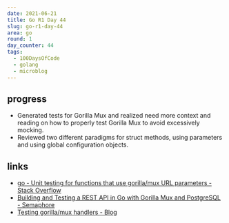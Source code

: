 ```yaml
---
date: 2021-06-21
title: Go R1 Day 44
slug: go-r1-day-44
area: go
round: 1
day_counter: 44
tags:
  - 100DaysOfCode
  - golang
  - microblog
---
```


## progress

- Generated tests for Gorilla Mux and realized need more context and reading on how to properly test Gorilla Mux to avoid excessively mocking.
- Reviewed two different paradigms for struct methods, using parameters and using global configuration objects.

## links

- [go - Unit testing for functions that use gorilla/mux URL parameters - Stack Overflow](https://stackoverflow.com/questions/34435185/unit-testing-for-functions-that-use-gorilla-mux-url-parameters)
- [Building and Testing a REST API in Go with Gorilla Mux and PostgreSQL - Semaphore](https://semaphoreci.com/community/tutorials/building-and-testing-a-rest-api-in-go-with-gorilla-mux-and-postgresql)
- [Testing gorilla/mux handlers - Blog](https://polothy.github.io/post/2019-04-13-testing-gorrilla-mux-handlers/)
